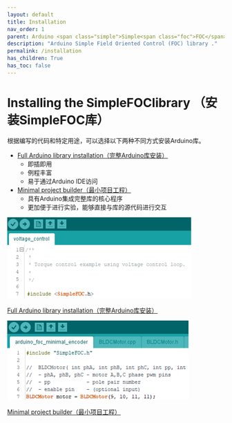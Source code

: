```yaml
---
layout: default
title: Installation
nav_order: 1
parent: Arduino <span class="simple">Simple<span class="foc">FOC</span>library</span>
description: "Arduino Simple Field Oriented Control (FOC) library ."
permalink: /installation
has_children: True
has_toc: false
---
```



# Installing the <span class="simple">Simple<span class="foc">FOC</span>library</span> （安装SimpleFOC库）


根据编写的代码和特定用途，可以选择以下两种不同方式安装Arduino库。

- [Full Arduino library installation（完整Arduino库安装）](library_download)
    - 即插即用
    - 例程丰富
    - 易于通过Arduino IDE访问
- [Minimal project builder（最小项目工程）](minimal_download)
    - 具有Arduino集成完整库的核心程序
    - 更加便于进行实验，能够直接与库的源代码进行交互

<div class="image_icon width40" >
    <a href="library_download" >
        <img src="extras/Images/library_.png" >
        <i class="fa fa-external-link-square fa-2x"></i>
        <p >Full  Arduino library installation（完整Arduino库安装）</p>
    </a>
</div>

<div class="image_icon width40" >
    <a href="minimal_download" >
        <img src="extras/Images/library_min_.png" >
        <i class="fa fa-external-link-square fa-2x"></i>
        <p >Minimal project builder（最小项目工程）</p>
    </a>
</div>


